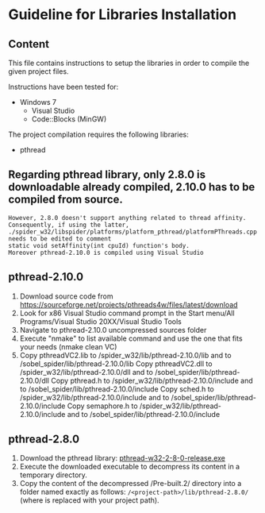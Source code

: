 # Guideline for Libraries Installation
## Content 

This file contains instructions to setup the libraries in order to compile the
given project files. 

Instructions have been tested for:

* Windows 7 
  * Visual Studio
  * Code::Blocks (MinGW)
  
  
The project compilation requires the following libraries:

* pthread 


## Regarding pthread library, only 2.8.0 is downloadable already compiled, 2.10.0 has to be compiled from source.
	However, 2.8.0 doesn't support anything related to thread affinity. Consequently, if using the latter,
	./spider_w32/libspider/platforms/platform_pthread/platformPThreads.cpp needs to be edited to comment
	static void setAffinity(int cpuId) function's body.
	Moreover pthread-2.10.0 is compiled using Visual Studio

## pthread-2.10.0
1. Download source code from https://sourceforge.net/projects/pthreads4w/files/latest/download
2. Look for x86 Visual Studio command prompt in the Start menu/All Programs/Visual Studio 20XX/Visual Studio Tools
3. Navigate to pthread-2.10.0 uncompressed sources folder
4. Execute "nmake" to list available command and use the one that fits your needs (nmake clean VC)
5. Copy pthreadVC2.lib to <project-path>/spider_w32/lib/pthread-2.10.0/lib and to <project-path>/sobel_spider/lib/pthread-2.10.0/lib
   Copy pthreadVC2.dll to <project-path>/spider_w32/lib/pthread-2.10.0/dll and to <project-path>/sobel_spider/lib/pthread-2.10.0/dll
   Copy pthread.h to <project-path>/spider_w32/lib/pthread-2.10.0/include and to <project-path>/sobel_spider/lib/pthread-2.10.0/include
   Copy sched.h to <project-path>/spider_w32/lib/pthread-2.10.0/include and to <project-path>/sobel_spider/lib/pthread-2.10.0/include
   Copy semaphore.h to <project-path>/spider_w32/lib/pthread-2.10.0/include and to <project-path>/sobel_spider/lib/pthread-2.10.0/include
   
   
## pthread-2.8.0
1. Download the pthread library:
   [pthread-w32-2-8-0-release.exe](ftp://sourceware.org/pub/pthreads-win32/pthreads-w32-2-8-0-release.exe)
2. Execute the downloaded executable to decompress its content in a temporary directory.
3. Copy the content of the decompressed /Pre-built.2/ directory into a folder named exactly as follows:
  ```/<project-path>/lib/pthread-2.8.0/```
  (where <project-path> is replaced with your project path).
